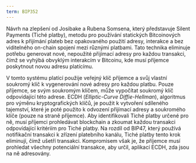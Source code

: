 ```yaml
---
term: BIP352
---
```


Návrh na zlepšení od Josibake a Rubena Somsena, který představuje Silent Payments (Tiché platby), metodu pro používání statických Bitcoinových adres k přijímání plateb bez opakovaného použití adresy, interakce a bez viditelného on-chain spojení mezi různými platbami. Tato technika eliminuje potřebu generovat nové, nepoužité přijímací adresy pro každou transakci, čímž se vyhýbá obvyklým interakcím v Bitcoinu, kde musí příjemce poskytnout novou adresu platícímu.

V tomto systému platící použije veřejný klíč příjemce a svůj vlastní soukromý klíč k vygenerování nové adresy pro každou platbu. Pouze příjemce, se svým soukromým klíčem, může vypočítat soukromý klíč odpovídající této adrese. ECDH (*Elliptic-Curve Diffie-Hellman*), algoritmus pro výměnu kryptografických klíčů, je použit k vytvoření sdíleného tajemství, které je poté použito k odvození přijímací adresy a soukromého klíče (pouze na straně příjemce). Aby identifikovali Tiché platby určené pro ně, musí příjemci prohledávat blockchain a zkoumat každou transakci odpovídající kritériím pro Tiché platby. Na rozdíl od BIP47, který používá notifikační transakci k zřízení platebního kanálu, Tiché platby tento krok eliminují, čímž ušetří transakci. Kompromisem však je, že příjemce musí prohledat všechny potenciální transakce, aby určil, aplikací ECDH, zda jsou na ně adresovány.